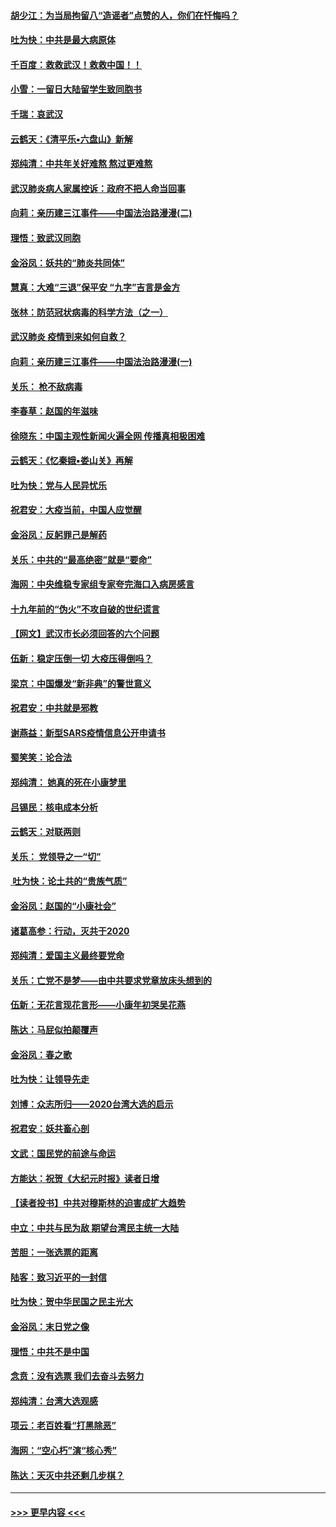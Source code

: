 #### [胡少江：为当局拘留八“造谣者”点赞的人，你们在忏悔吗？](../pages/nsc993/n11836801.md?t=02020855) 
#### [吐为快：中共是最大病原体](../pages/nsc993/n11836748.md?t=02020855) 
#### [千百度：救救武汉！救救中国！！](../pages/nsc993/n11836145.md?t=02020855) 
#### [小雪：一留日大陆留学生致同胞书](../pages/nsc993/n11834624.md?t=02020855) 
#### [千瑞：哀武汉](../pages/nsc993/n11833647.md?t=02020855) 
#### [云鹤天：《清平乐▪六盘山》新解](../pages/nsc993/n11833611.md?t=02020855) 
#### [郑纯清：中共年关好难熬 熬过更难熬](../pages/nsc993/n11833489.md?t=02020855) 
#### [武汉肺炎病人家属控诉：政府不把人命当回事](../pages/nsc993/n11833205.md?t=02020855) 
#### [向莉：亲历建三江事件——中国法治路漫漫(二)](../pages/nsc993/n11829102.md?t=02020855) 
#### [理悟：致武汉同胞](../pages/nsc993/n11831522.md?t=02020855) 
#### [金浴凤：妖共的“肺炎共同体”](../pages/nsc993/n11829448.md?t=02020855) 
#### [慧真：大难“三退”保平安 “九字”吉言是金方](../pages/nsc993/n11829501.md?t=02020855) 
#### [张林：防范冠状病毒的科学方法（之一）](../pages/nsc993/n11828618.md?t=02020855) 
#### [武汉肺炎 疫情到来如何自救？](../pages/nsc993/n11827632.md?t=02020855) 
#### [向莉：亲历建三江事件——中国法治路漫漫(一)](../pages/nsc993/n11827190.md?t=02020855) 
#### [关乐： 枪不敌病毒](../pages/nsc993/n11826746.md?t=02020855) 
#### [李春草：赵国的年滋味](../pages/nsc993/n11826321.md?t=02020855) 
#### [徐晓东：中国主观性新闻火遍全网 传播真相极困难](../pages/nsc993/n11826508.md?t=02020855) 
#### [云鹤天：《忆秦娥▪娄山关》再解](../pages/nsc993/n11824682.md?t=02020855) 
#### [吐为快：党与人民异忧乐](../pages/nsc993/n11824660.md?t=02020855) 
#### [祝君安：大疫当前，中国人应觉醒](../pages/nsc993/n11821946.md?t=02020855) 
#### [金浴凤：反躬罪己是解药](../pages/nsc993/n11820280.md?t=02020855) 
#### [关乐：中共的“最高绝密”就是“要命”](../pages/nsc993/n11816946.md?t=02020855) 
#### [海网：中央维稳专家组专家夸完海口入病房感言](../pages/nsc993/n11815138.md?t=02020855) 
#### [十九年前的“伪火”不攻自破的世纪谎言](../pages/nsc993/n11813238.md?t=02020855) 
#### [【网文】武汉市长必须回答的六个问题](../pages/nsc993/n11813848.md?t=02020855) 
#### [伍新：稳定压倒一切 大疫压得倒吗？](../pages/nsc993/n11812634.md?t=02020855) 
#### [梁京：中国爆发“新非典”的警世意义](../pages/nsc993/n11812554.md?t=02020855) 
#### [祝君安：中共就是邪教](../pages/nsc993/n11812431.md?t=02020855) 
#### [谢燕益：新型SARS疫情信息公开申请书](../pages/nsc993/n11808840.md?t=02020855) 
#### [蜀笑笑：论合法](../pages/nsc993/n11808064.md?t=02020855) 
#### [郑纯清： 她真的死在小康梦里](../pages/nsc993/n11806623.md?t=02020855) 
#### [吕锡民：核电成本分析](../pages/nsc993/n11806284.md?t=02020855) 
#### [云鹤天：对联两则](../pages/nsc993/n11805957.md?t=02020855) 
#### [关乐： 党领导之一“切”](../pages/nsc993/n11804505.md?t=02020855) 
#### [ 吐为快：论土共的“贵族气质”](../pages/nsc993/n11804490.md?t=02020855) 
#### [金浴凤：赵国的“小康社会”](../pages/nsc993/n11804452.md?t=02020855) 
#### [诸葛高参：行动，灭共于2020](../pages/nsc993/n11804120.md?t=02020855) 
#### [郑纯清：爱国主义最终要党命](../pages/nsc993/n11802197.md?t=02020855) 
#### [关乐：亡党不是梦——由中共要求党章放床头想到的](../pages/nsc993/n11802156.md?t=02020855) 
#### [伍新：无花言现花言形——小康年初哭吴花燕](../pages/nsc993/n11800044.md?t=02020855) 
#### [陈达：马屁似拍颠覆声](../pages/nsc993/n11800010.md?t=02020855) 
#### [金浴凤：春之歌](../pages/nsc993/n11797687.md?t=02020855) 
#### [吐为快：让领导先走](../pages/nsc993/n11797512.md?t=02020855) 
#### [刘博：众志所归——2020台湾大选的启示](../pages/nsc993/n11796878.md?t=02020855) 
#### [祝君安：妖共畜心剖](../pages/nsc993/n11794273.md?t=02020855) 
#### [文武：国民党的前途与命运](../pages/nsc993/n11794198.md?t=02020855) 
#### [方能达：祝贺《大纪元时报》读者日增](../pages/nsc993/n11793807.md?t=02020855) 
#### [【读者投书】中共对穆斯林的迫害成扩大趋势](../pages/nsc993/n11791371.md?t=02020855) 
#### [中立：中共与民为敌 期望台湾民主统一大陆](../pages/nsc993/n11790392.md?t=02020855) 
#### [苦胆：一张选票的距离](../pages/nsc993/n11788914.md?t=02020855) 
#### [陆客：致习近平的一封信](../pages/nsc993/n11788867.md?t=02020855) 
#### [吐为快：贺中华民国之民主光大](../pages/nsc993/n11788618.md?t=02020855) 
#### [金浴凤：末日党之像](../pages/nsc993/n11787475.md?t=02020855) 
#### [理悟：中共不是中国](../pages/nsc993/n11787463.md?t=02020855) 
#### [念贲：没有选票  我们去奋斗去努力](../pages/nsc993/n11787398.md?t=02020855) 
#### [郑纯清：台湾大选观感](../pages/nsc993/n11786210.md?t=02020855) 
#### [项云：老百姓看“打黑除恶”](../pages/nsc993/n11785398.md?t=02020855) 
#### [海网：“空心朽”演“核心秀”](../pages/nsc993/n11783874.md?t=02020855) 
#### [陈达：天灭中共还剩几步棋？](../pages/nsc993/n11783719.md?t=02020855) 

----
#### [ >>> 更早内容 <<< ](../indexes/nsc993-earlier.md)
